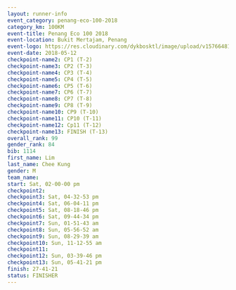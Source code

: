 ```yaml
--- 
layout: runner-info 
event_category: penang-eco-100-2018 
category_km: 100KM 
event-title: Penang Eco 100 2018 
event-location: Bukit Mertajam, Penang 
event-logo: https://res.cloudinary.com/dykbosktl/image/upload/v1576648106/Logo/Logo_lovxhg.jpg 
event-date: 2018-05-12 
checkpoint-name2: CP1 (T-2) 
checkpoint-name3: CP2 (T-3) 
checkpoint-name4: CP3 (T-4) 
checkpoint-name5: CP4 (T-5) 
checkpoint-name6: CP5 (T-6) 
checkpoint-name7: CP6 (T-7) 
checkpoint-name8: CP7 (T-8) 
checkpoint-name9: CP8 (T-9) 
checkpoint-name10: CP9 (T-10) 
checkpoint-name11: CP10 (T-11) 
checkpoint-name12: Cp11 (T-12) 
checkpoint-name13: FINISH (T-13) 
overall_rank: 99
gender_rank: 84
bib: 1114
first_name: Lim
last_name: Chee Kung
gender: M
team_name: 
start: Sat, 02-00-00 pm
checkpoint2: 
checkpoint3: Sat, 04-32-53 pm
checkpoint4: Sat, 06-04-11 pm
checkpoint5: Sat, 08-18-46 pm
checkpoint6: Sat, 09-44-34 pm
checkpoint7: Sun, 01-51-43 am
checkpoint8: Sun, 05-56-52 am
checkpoint9: Sun, 08-29-39 am
checkpoint10: Sun, 11-12-55 am
checkpoint11: 
checkpoint12: Sun, 03-39-46 pm
checkpoint13: Sun, 05-41-21 pm
finish: 27-41-21
status: FINISHER
--- 
```

